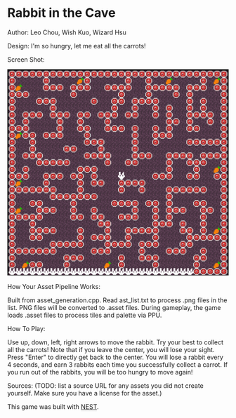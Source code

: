 # Rabbit in the Cave

Author: Leo Chou, Wish Kuo, Wizard Hsu

Design: I'm so hungry, let me eat all the carrots!

Screen Shot:

![Screen Shot](game_screenshot.png)

How Your Asset Pipeline Works:

Built from asset_generation.cpp. Read ast_list.txt to process .png files in the list. PNG files will be converted to .asset files. During gameplay, the game loads .asset files to process tiles and palette via PPU.

How To Play:

Use up, down, left, right arrows to move the rabbit. Try your best to collect all the carrots! Note that if you leave the center, you will lose your sight. Press "Enter" to directly get back to the center. You will lose a rabbit every 4 seconds, and earn 3 rabbits each time you successfully collect a carrot. If you run out of the rabbits, you will be too hungry to move again!

Sources:
(TODO: list a source URL for any assets you did not create yourself. Make sure you have a license for the asset.)

This game was built with [NEST](NEST.md).
